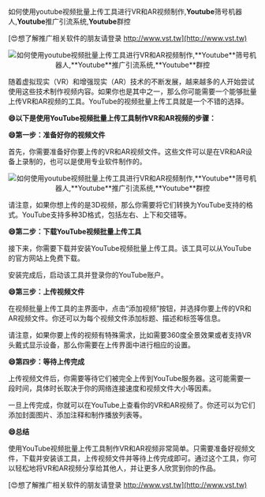 如何使用youtube视频批量上传工具进行VR和AR视频制作,**Youtube**筛号机器人,**Youtube**推广引流系统,**Youtube**群控

[😍想了解推广相关软件的朋友请登录 http://www.vst.tw](http://www.vst.tw)

 <center><img src="https://vst.tw/MP4/tuiguang/png/6.png" alt="如何使用youtube视频批量上传工具进行VR和AR视频制作,**Youtube**筛号机器人,**Youtube**推广引流系统,**Youtube**群控"></center>

随着虚拟现实（VR）和增强现实（AR）技术的不断发展，越来越多的人开始尝试使用这些技术制作视频内容。如果你也是其中之一，那么你可能需要一个能够批量上传VR和AR视频的工具。YouTube的视频批量上传工具就是一个不错的选择。

**😄以下是使用YouTube视频批量上传工具制作VR和AR视频的步骤：**

**😄第一步：准备好你的视频文件**

首先，你需要准备好你要上传的VR和AR视频文件。这些文件可以是在VR和AR设备上录制的，也可以是使用专业软件制作的。

 <center><img src="https://vst.tw/MP4/tuiguang/png/6.png" alt="如何使用youtube视频批量上传工具进行VR和AR视频制作,**Youtube**筛号机器人,**Youtube**推广引流系统,**Youtube**群控"></center>

请注意，如果你想上传的是3D视频，那么你需要将它们转换为YouTube支持的格式。YouTube支持多种3D格式，包括左右、上下和交错等。

**😄第二步：下载YouTube视频批量上传工具**

接下来，你需要下载并安装YouTube视频批量上传工具。该工具可以从YouTube的官方网站上免费下载。

安装完成后，启动该工具并登录你的YouTube账户。

**😄第三步：上传视频文件**

在视频批量上传工具的主界面中，点击“添加视频”按钮，并选择你要上传的VR和AR视频文件。你还可以为每个视频文件添加标题、描述和标签等信息。

请注意，如果你要上传的视频有特殊需求，比如需要360度全景效果或者支持VR头戴式显示设备，那么你需要在上传界面中进行相应的设置。

**😄第四步：等待上传完成**

上传视频文件后，你需要等待它们被完全上传到YouTube服务器。这可能需要一段时间，具体时长取决于你的网络连接速度和视频文件大小等因素。

一旦上传完成，你就可以在YouTube上查看你的VR和AR视频了。你还可以为它们添加封面图片、添加注释和制作播放列表等。

**😄总结**

使用YouTube视频批量上传工具制作VR和AR视频非常简单。只需要准备好视频文件，下载并安装该工具，上传视频文件并等待上传完成即可。通过这个工具，你可以轻松地将VR和AR视频分享给其他人，并让更多人欣赏到你的作品。

[😍想了解推广相关软件的朋友请登录 http://www.vst.tw](http://www.vst.tw)



